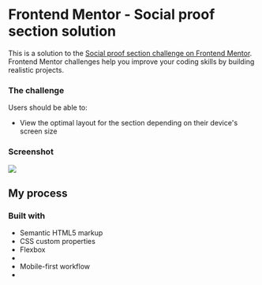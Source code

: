 # Frontend Mentor - Social proof section solution

This is a solution to the [Social proof section challenge on Frontend Mentor](https://www.frontendmentor.io/challenges/social-proof-section-6e0qTv_bA). Frontend Mentor challenges help you improve your coding skills by building realistic projects. 




### The challenge

Users should be able to:

- View the optimal layout for the section depending on their device's screen size

### Screenshot
![](../social-proof-section-master/images/Screenshot%202023-09-11%20165034.png)




## My process

### Built with

- Semantic HTML5 markup
- CSS custom properties
- Flexbox
-
- Mobile-first workflow
-




